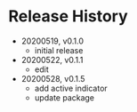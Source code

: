# Release History

* 20200519, v0.1.0
	* initial release
* 20200522, v0.1.1
	* edit
* 20200528, v0.1.5
	* add active indicator
	* update package
